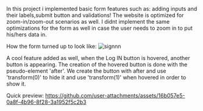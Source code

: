 In this project i implemented basic form features such as: adding inputs and their labels,submit button and validations!
The website is optimized for zoom-in/zoom-out scenarios as well. 
I didnt implement the same optimizations for the form as well in case the user needs to zoom in to put his/hers data in.

How the form turned up to look like:
![signnn](https://github.com/user-attachments/assets/cbe7dcdc-f5f1-4e8a-8c63-f7dd5e6da571)

A cool feature added as well, when the Log IN button is hovered, another button is appearing.
The creation of the hovered button is done with the pseudo-element 'after'.
We create the button with after and use 'transform(0)' to hide it and use 'transform(1)' when hovered in order to show it. 


Quick preview:
https://github.com/user-attachments/assets/16b057e5-0a8f-4b96-8f28-3a1952f5c2b3
